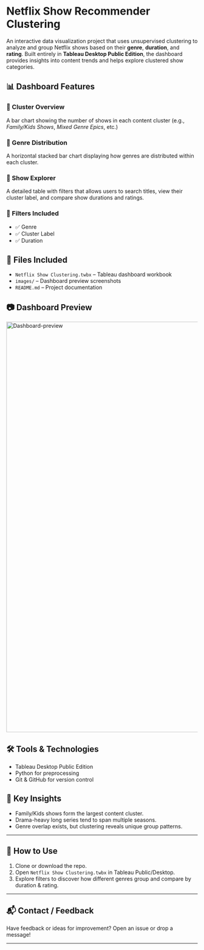 # Netflix Show Recommender Clustering

An interactive data visualization project that uses unsupervised clustering to analyze and group Netflix shows based on their **genre**, **duration**, and **rating**. Built entirely in **Tableau Desktop Public Edition**, the dashboard provides insights into content trends and helps explore clustered show categories.

## 📊 Dashboard Features

### 🔹 Cluster Overview
A bar chart showing the number of shows in each content cluster (e.g., *Family/Kids Shows*, *Mixed Genre Epics*, etc.)

### 🔹 Genre Distribution
A horizontal stacked bar chart displaying how genres are distributed within each cluster.

### 🔹 Show Explorer
A detailed table with filters that allows users to search titles, view their cluster label, and compare show durations and ratings.

### 🔹 Filters Included
- ✅ Genre
- ✅ Cluster Label
- ✅ Duration

## 📁 Files Included

- `Netflix Show Clustering.twbx` – Tableau dashboard workbook
- `images/` – Dashboard preview screenshots
- `README.md` – Project documentation

## 📷 Dashboard Preview
<img width="1920" height="1080" alt="Dashboard-preview" src="https://github.com/user-attachments/assets/fe3ce45f-7783-4f41-8f85-e8beb004d81c" />


## 🛠️ Tools & Technologies
- Tableau Desktop Public Edition
- Python for preprocessing
- Git & GitHub for version control

## 📌 Key Insights

- Family/Kids shows form the largest content cluster.
- Drama-heavy long series tend to span multiple seasons.
- Genre overlap exists, but clustering reveals unique group patterns.

---

## 📎 How to Use

1. Clone or download the repo.
2. Open `Netflix Show Clustering.twbx` in Tableau Public/Desktop.
3. Explore filters to discover how different genres group and compare by duration & rating.

---

## 📬 Contact / Feedback

Have feedback or ideas for improvement? Open an issue or drop a message!

---

